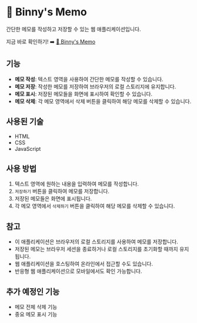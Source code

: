 # 📝 Binny's Memo

간단한 메모를 작성하고 저장할 수 있는 웹 애플리케이션입니다.

지금 바로 확인하기! ➡️ [📝 Binny's Memo](https://jsunbin.github.io/binnysMemo/
)
## 기능

- **메모 작성**: 텍스트 영역을 사용하여 간단한 메모를 작성할 수 있습니다.
- **메모 저장**: 작성한 메모를 저장하여 브라우저의 로컬 스토리지에 유지합니다.
- **메모 표시**: 저장된 메모들을 화면에 표시하여 확인할 수 있습니다.
- **메모 삭제**: 각 메모 영역에서 삭제 버튼을 클릭하여 해당 메모를 삭제할 수 있습니다.

## 사용된 기술

- HTML
- CSS
- JavaScript

## 사용 방법

1. 텍스트 영역에 원하는 내용을 입력하여 메모를 작성합니다.
2. `저장하기` 버튼을 클릭하여 메모를 저장합니다.
3. 저장된 메모들은 화면에 표시됩니다.
4. 각 메모 영역에서 `삭제하기` 버튼을 클릭하여 해당 메모를 삭제할 수 있습니다.

## 참고

- 이 애플리케이션은 브라우저의 로컬 스토리지를 사용하여 메모를 저장합니다.
- 저장된 메모는 브라우저 세션을 종료하거나 로컬 스토리지를 초기화할 때까지 유지됩니다.
- 웹 애플리케이션을 호스팅하여 온라인에서 접근할 수도 있습니다.
- 반응형 웹 애플리케이션으로 모바일에서도 확인 가능합니다.

## 추가 예정인 기능
- 메모 전체 삭제 기능
- 중요 메모 표시 기능

